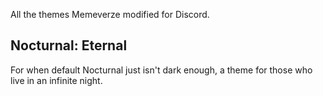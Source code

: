 All the themes Memeverze modified for Discord.

## Nocturnal: Eternal
For when default Nocturnal just isn't dark enough, a theme for those who live in an infinite night.
